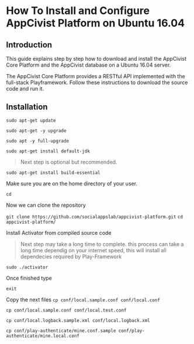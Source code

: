 # How To Install and Configure AppCivist Platform on Ubuntu 16.04

## Introduction
This guide explains step by step how to download and install the AppCivist Core Platform and the AppCivist database on a Ubuntu 16.04 server.

The AppCivist Core Platform provides a RESTful API implemented with the full-stack Playframework. Follow these instructions to download the source code and run it.

## Installation

`sudo apt-get update`

`sudo apt-get -y upgrade`

`sudo apt -y full-upgrade`

`sudo apt-get install default-jdk`

> Next step is optional but recommended.


`sudo apt-get install build-essential`

Make sure you are on the home directory of your user.

`cd`

Now we can clone the repository

`git clone https://github.com/socialappslab/appcivist-platform.git`
`cd appcivist-platform/`

Install Activator from compiled source code

> Next step may take a long time to complete. this process can take a long time dependig on your internet speed, this will install all dependecies required by Play-Framework


`sudo ./activator`

Once finished type 

`exit`

Copy the next files 
`cp conf/local.sample.conf conf/local.conf`

`cp conf/local.sample.conf conf/local.test.conf`
 
 `cp conf/local.logback.sample.xml conf/local.logback.xml`
 
 `cp conf/play-authenticate/mine.conf.sample conf/play-authenticate/mine.local.conf`




